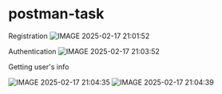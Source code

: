 # postman-task

Registration
![IMAGE 2025-02-17 21:01:52](https://github.com/user-attachments/assets/c450fa10-36a8-4064-8a2a-7d3a317ff471)

Authentication
![IMAGE 2025-02-17 21:03:52](https://github.com/user-attachments/assets/99efe0fd-1ec9-458b-9af0-64da99ec9263)

Getting user's info

![IMAGE 2025-02-17 21:04:35](https://github.com/user-attachments/assets/c61026d3-62df-4ee2-a8e3-c708d0739da4)
![IMAGE 2025-02-17 21:04:39](https://github.com/user-attachments/assets/996cedee-4ecd-470b-ab54-8c738ce20d4e)
